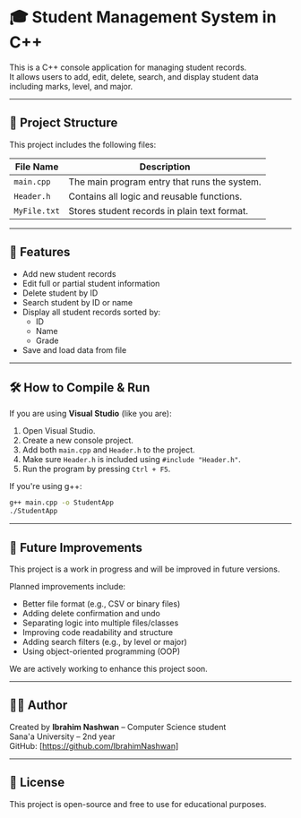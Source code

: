 # 🎓 Student Management System in C++

This is a C++ console application for managing student records.  
It allows users to add, edit, delete, search, and display student data including marks, level, and major.

---

## 📁 Project Structure

This project includes the following files:

| File Name       | Description                                     |
|----------------|-------------------------------------------------|
| `main.cpp`      | The main program entry that runs the system.   |
| `Header.h`      | Contains all logic and reusable functions.     |
| `MyFile.txt`    | Stores student records in plain text format.   |

---

## 🚀 Features

- Add new student records  
- Edit full or partial student information  
- Delete student by ID  
- Search student by ID or name  
- Display all student records sorted by:
  - ID
  - Name
  - Grade  
- Save and load data from file

---

## 🛠️ How to Compile & Run

If you are using **Visual Studio** (like you are):

1. Open Visual Studio.  
2. Create a new console project.  
3. Add both `main.cpp` and `Header.h` to the project.  
4. Make sure `Header.h` is included using `#include "Header.h"`.  
5. Run the program by pressing `Ctrl + F5`.  

If you're using g++:

```bash
g++ main.cpp -o StudentApp
./StudentApp
```

---

## 🔧 Future Improvements

This project is a work in progress and will be improved in future versions.

Planned improvements include:

- Better file format (e.g., CSV or binary files)  
- Adding delete confirmation and undo  
- Separating logic into multiple files/classes  
- Improving code readability and structure  
- Adding search filters (e.g., by level or major)  
- Using object-oriented programming (OOP)  

We are actively working to enhance this project soon.

---

## 👨‍💻 Author

Created by **Ibrahim Nashwan** – Computer Science student  
Sana'a University – 2nd year  
GitHub: [https://github.com/IbrahimNashwan]

---

## 📜 License

This project is open-source and free to use for educational purposes.
